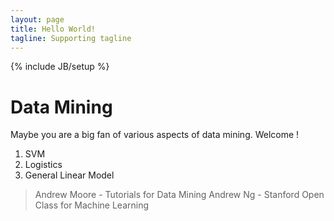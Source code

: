 ```yaml
---
layout: page
title: Hello World!
tagline: Supporting tagline
---
```


{% include JB/setup %}

# Data Mining

Maybe you are a big fan of various aspects of data mining. Welcome !

1. SVM
2. Logistics
3. General Linear Model

> Andrew Moore - Tutorials for Data Mining
> Andrew Ng - Stanford Open Class for Machine Learning


